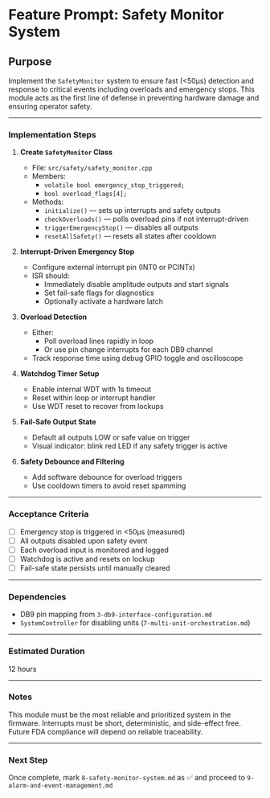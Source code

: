 # Feature Prompt: Safety Monitor System

## Purpose

Implement the `SafetyMonitor` system to ensure fast (<50μs) detection and response to critical events including overloads and emergency stops. This module acts as the first line of defense in preventing hardware damage and ensuring operator safety.

---

### Implementation Steps

1. **Create `SafetyMonitor` Class**
   - File: `src/safety/safety_monitor.cpp`
   - Members:
     - `volatile bool emergency_stop_triggered;`
     - `bool overload_flags[4];`
   - Methods:
     - `initialize()` — sets up interrupts and safety outputs
     - `checkOverloads()` — polls overload pins if not interrupt-driven
     - `triggerEmergencyStop()` — disables all outputs
     - `resetAllSafety()` — resets all states after cooldown

2. **Interrupt-Driven Emergency Stop**
   - Configure external interrupt pin (INT0 or PCINTx)
   - ISR should:
     - Immediately disable amplitude outputs and start signals
     - Set fail-safe flags for diagnostics
     - Optionally activate a hardware latch

3. **Overload Detection**
   - Either:
     - Poll overload lines rapidly in loop
     - Or use pin change interrupts for each DB9 channel
   - Track response time using debug GPIO toggle and oscilloscope

4. **Watchdog Timer Setup**
   - Enable internal WDT with 1s timeout
   - Reset within loop or interrupt handler
   - Use WDT reset to recover from lockups

5. **Fail-Safe Output State**
   - Default all outputs LOW or safe value on trigger
   - Visual indicator: blink red LED if any safety trigger is active

6. **Safety Debounce and Filtering**
   - Add software debounce for overload triggers
   - Use cooldown timers to avoid reset spamming

---

### Acceptance Criteria

- [ ] Emergency stop is triggered in <50μs (measured)
- [ ] All outputs disabled upon safety event
- [ ] Each overload input is monitored and logged
- [ ] Watchdog is active and resets on lockup
- [ ] Fail-safe state persists until manually cleared

---

### Dependencies

- DB9 pin mapping from `3-db9-interface-configuration.md`
- `SystemController` for disabling units (`7-multi-unit-orchestration.md`)

---

### Estimated Duration

12 hours

---

### Notes

This module must be the most reliable and prioritized system in the firmware. Interrupts must be short, deterministic, and side-effect free. Future FDA compliance will depend on reliable traceability.

---

### Next Step

Once complete, mark `8-safety-monitor-system.md` as ✅ and proceed to `9-alarm-and-event-management.md`
